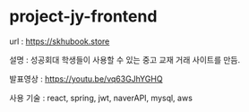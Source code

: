 # project-jy-frontend
url : https://skhubook.store

설명 : 성공회대 학생들이 사용할 수 있는 중고 교재 거래 사이트를 만듬.

발표영상 : https://youtu.be/vq63GJhYGHQ

사용 기술 : react, spring, jwt, naverAPI, mysql, aws
